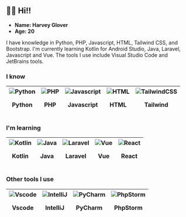 ## 🙋‍♂️ **Hi!!**
- **Name: Harvey Glover**
- **Age: 20**

I have knowledge in Python, PHP, Javascript, HTML, Tailwind CSS, and Bootstrap. I'm currently learning Kotlin for Android Studio, Java, Laravel, Javascript and Vue. The tools I use include Visual Studio Code and JetBrains tools.

### I know
| <div><img src="https://skillicons.dev/icons?i=python" alt="Python" /> <p>Python</p> </div> | <div><img src="https://skillicons.dev/icons?i=php" alt="PHP" /> <p>PHP</p> </div> | <div><img src="https://skillicons.dev/icons?i=js" alt="Javascript" /> <p>Javascript</p> </div> | <div><img src="https://skillicons.dev/icons?i=html" alt="HTML" /> <p>HTML</p> </div> | <div><img src="https://skillicons.dev/icons?i=tailwind" alt="TailwindCSS" /> <p>Tailwind</p> </div> | 
| --- | --- | --- | --- | --- |

### I'm learning
| <div><img src="https://skillicons.dev/icons?i=kotlin" alt="Kotlin" /> <p>Kotlin</p> </div> | <div><img src="https://skillicons.dev/icons?i=java" alt="Java" /> <p>Java</p> </div> | <div><img src="https://skillicons.dev/icons?i=laravel" alt="Laravel" /> <p>Laravel</p> </div> | <div><img src="https://skillicons.dev/icons?i=vue" alt="Vue" /> <p>Vue</p> </div> | <div><img src="https://skillicons.dev/icons?i=react" alt="React" /> <p>React</p> </div> |
| --- | --- | --- | --- | --- |

### Other tools I use
| <div><img src="https://skillicons.dev/icons?i=vscode" alt="Vscode" /> <p>Vscode</p> </div> | <div><img src="https://skillicons.dev/icons?i=idea" alt="IntelliJ" /> <p>IntelliJ</p> </div> | <div><img src="https://skillicons.dev/icons?i=pycharm" alt="PyCharm" /> <p>PyCharm</p> </div> | <div><img src="https://skillicons.dev/icons?i=phpstorm" alt="PhpStorm" /> <p>PhpStorm</p> </div> |
| --- | --- | --- | --- |
